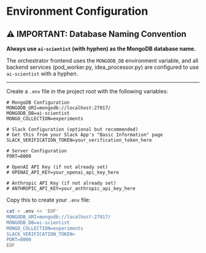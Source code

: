 # Environment Configuration

## ⚠️ IMPORTANT: Database Naming Convention

**Always use `ai-scientist` (with hyphen) as the MongoDB database name.**

The orchestrator frontend uses the `MONGODB_DB` environment variable, and all backend services (pod_worker.py, idea_processor.py) are configured to use `ai-scientist` with a hyphen.

---

Create a `.env` file in the project root with the following variables:

```env
# MongoDB Configuration
MONGODB_URI=mongodb://localhost:27017/
MONGODB_DB=ai-scientist
MONGO_COLLECTION=experiments

# Slack Configuration (optional but recommended)
# Get this from your Slack App's "Basic Information" page
SLACK_VERIFICATION_TOKEN=your_verification_token_here

# Server Configuration
PORT=8000

# OpenAI API Key (if not already set)
# OPENAI_API_KEY=your_openai_api_key_here

# Anthropic API Key (if not already set)
# ANTHROPIC_API_KEY=your_anthropic_api_key_here
```

Copy this to create your `.env` file:
```bash
cat > .env << 'EOF'
MONGODB_URI=mongodb://localhost:27017/
MONGODB_DB=ai-scientist
MONGO_COLLECTION=experiments
SLACK_VERIFICATION_TOKEN=
PORT=8000
EOF
```


